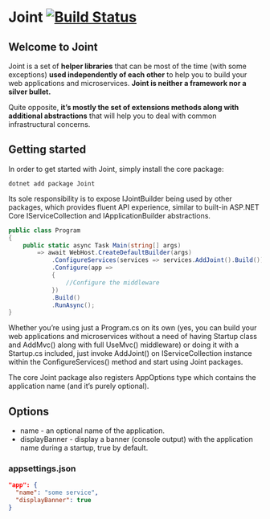 # Joint [![Build Status](https://travis-ci.org/flapek/Joint.svg?branch=master)](https://travis-ci.org/flapek/Joint)

## Welcome to Joint

Joint is a set of **helper libraries** that can be most of the time (with some exceptions) **used independently of each other** to help you to build your web applications and microservices. **Joint is neither a framework nor a silver bullet.**

Quite opposite, **it’s mostly the set of extensions methods along with additional abstractions** that will help you to deal with common infrastructural concerns.

## Getting started

In order to get started with Joint, simply install the core package:

```
dotnet add package Joint
```

Its sole responsibility is to expose IJointBuilder being used by other packages, which provides fluent API experience, similar to built-in ASP.NET Core IServiceCollection and IApplicationBuilder abstractions.

```c#
public class Program
{
    public static async Task Main(string[] args)
        => await WebHost.CreateDefaultBuilder(args)
            .ConfigureServices(services => services.AddJoint().Build())
            .Configure(app =>
            {
                //Configure the middleware
            })
            .Build()
            .RunAsync();
}
```

Whether you’re using just a Program.cs on its own (yes, you can build your web applications and microservices without a need of having Startup class and AddMvc() along with full UseMvc() middleware) or doing it with a Startup.cs included, just invoke AddJoint() on IServiceCollection instance within the ConfigureServices() method and start using Joint packages.

The core Joint package also registers AppOptions type which contains the application name (and it’s purely optional).

## Options

- name - an optional name of the application.
- displayBanner - display a banner (console output) with the application name during a startup, true by default.

### appsettings.json

```json
"app": {
  "name": "some service",
  "displayBanner": true
}
```